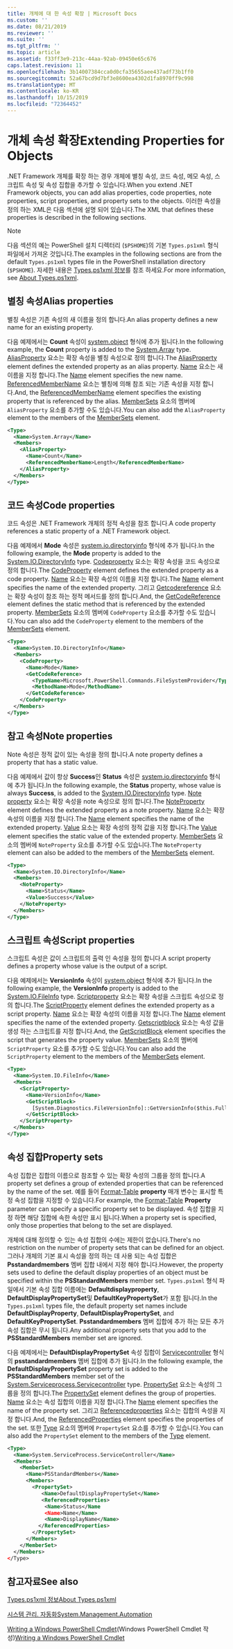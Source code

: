 ```yaml
---
title: 개체에 대 한 속성 확장 | Microsoft Docs
ms.custom: ''
ms.date: 08/21/2019
ms.reviewer: ''
ms.suite: ''
ms.tgt_pltfrm: ''
ms.topic: article
ms.assetid: f33ff3e9-213c-44aa-92ab-09450e65c676
caps.latest.revision: 11
ms.openlocfilehash: 3b14007384cca0d0cfa35655aee437adf73b1ff0
ms.sourcegitcommit: 52a67bcd9d7bf3e8600ea4302d1fa8970ff9c998
ms.translationtype: MT
ms.contentlocale: ko-KR
ms.lasthandoff: 10/15/2019
ms.locfileid: "72364452"
---
```

# <a name="extending-properties-for-objects"></a><span data-ttu-id="935ed-102">개체 속성 확장</span><span class="sxs-lookup"><span data-stu-id="935ed-102">Extending Properties for Objects</span></span>

<span data-ttu-id="935ed-103">.NET Framework 개체를 확장 하는 경우 개체에 별칭 속성, 코드 속성, 메모 속성, 스크립트 속성 및 속성 집합을 추가할 수 있습니다.</span><span class="sxs-lookup"><span data-stu-id="935ed-103">When you extend .NET Framework objects, you can add alias properties, code properties, note properties, script properties, and property sets to the objects.</span></span> <span data-ttu-id="935ed-104">이러한 속성을 정의 하는 XML은 다음 섹션에 설명 되어 있습니다.</span><span class="sxs-lookup"><span data-stu-id="935ed-104">The XML that defines these properties is described in the following sections.</span></span>

> [!NOTE]
> <span data-ttu-id="935ed-105">다음 섹션의 예는 PowerShell 설치 디렉터리 (`$PSHOME`)의 기본 `Types.ps1xml` 형식 파일에서 가져온 것입니다.</span><span class="sxs-lookup"><span data-stu-id="935ed-105">The examples in the following sections are from the default `Types.ps1xml` types file in the PowerShell installation directory (`$PSHOME`).</span></span> <span data-ttu-id="935ed-106">자세한 내용은 [Types.ps1xml 정보](/powershell/module/microsoft.powershell.core/about/about_types.ps1xml)를 참조 하세요.</span><span class="sxs-lookup"><span data-stu-id="935ed-106">For more information, see [About Types.ps1xml](/powershell/module/microsoft.powershell.core/about/about_types.ps1xml).</span></span>

## <a name="alias-properties"></a><span data-ttu-id="935ed-107">별칭 속성</span><span class="sxs-lookup"><span data-stu-id="935ed-107">Alias properties</span></span>

<span data-ttu-id="935ed-108">별칭 속성은 기존 속성의 새 이름을 정의 합니다.</span><span class="sxs-lookup"><span data-stu-id="935ed-108">An alias property defines a new name for an existing property.</span></span>

<span data-ttu-id="935ed-109">다음 예제에서는 **Count** 속성이 [system.object](/dotnet/api/System.Array) 형식에 추가 됩니다.</span><span class="sxs-lookup"><span data-stu-id="935ed-109">In the following example, the **Count** property is added to the [System.Array](/dotnet/api/System.Array) type.</span></span> <span data-ttu-id="935ed-110">[AliasProperty](/dotnet/api/system.management.automation.psaliasproperty) 요소는 확장 속성을 별칭 속성으로 정의 합니다.</span><span class="sxs-lookup"><span data-stu-id="935ed-110">The [AliasProperty](/dotnet/api/system.management.automation.psaliasproperty) element defines the extended property as an alias property.</span></span> <span data-ttu-id="935ed-111">[Name](/dotnet/api/system.management.automation.psmemberinfo.name) 요소는 새 이름을 지정 합니다.</span><span class="sxs-lookup"><span data-stu-id="935ed-111">The [Name](/dotnet/api/system.management.automation.psmemberinfo.name) element specifies the new name.</span></span> <span data-ttu-id="935ed-112">[ReferencedMemberName](/dotnet/api/system.management.automation.psaliasproperty.referencedmembername) 요소는 별칭에 의해 참조 되는 기존 속성을 지정 합니다.</span><span class="sxs-lookup"><span data-stu-id="935ed-112">And, the [ReferencedMemberName](/dotnet/api/system.management.automation.psaliasproperty.referencedmembername) element specifies the existing property that is referenced by the alias.</span></span> <span data-ttu-id="935ed-113">[MemberSets](/dotnet/api/system.management.automation.psmemberset) 요소의 멤버에 `AliasProperty` 요소를 추가할 수도 있습니다.</span><span class="sxs-lookup"><span data-stu-id="935ed-113">You can also add the `AliasProperty` element to the members of the [MemberSets](/dotnet/api/system.management.automation.psmemberset) element.</span></span>

```xml
<Type>
  <Name>System.Array</Name>
  <Members>
    <AliasProperty>
      <Name>Count</Name>
      <ReferencedMemberName>Length</ReferencedMemberName>
    </AliasProperty>
  </Members>
</Type>
```

## <a name="code-properties"></a><span data-ttu-id="935ed-114">코드 속성</span><span class="sxs-lookup"><span data-stu-id="935ed-114">Code properties</span></span>

<span data-ttu-id="935ed-115">코드 속성은 .NET Framework 개체의 정적 속성을 참조 합니다.</span><span class="sxs-lookup"><span data-stu-id="935ed-115">A code property references a static property of a .NET Framework object.</span></span>

<span data-ttu-id="935ed-116">다음 예제에서 **Mode** 속성은 [system.io.directoryinfo](/dotnet/api/System.IO.DirectoryInfo) 형식에 추가 됩니다.</span><span class="sxs-lookup"><span data-stu-id="935ed-116">In the following example, the **Mode** property is added to the [System.IO.DirectoryInfo](/dotnet/api/System.IO.DirectoryInfo) type.</span></span> <span data-ttu-id="935ed-117">[Codeproperty](/dotnet/api/system.management.automation.pscodeproperty) 요소는 확장 속성을 코드 속성으로 정의 합니다.</span><span class="sxs-lookup"><span data-stu-id="935ed-117">The [CodeProperty](/dotnet/api/system.management.automation.pscodeproperty) element defines the extended property as a code property.</span></span> <span data-ttu-id="935ed-118">[Name](/dotnet/api/system.management.automation.psmemberinfo.name) 요소는 확장 속성의 이름을 지정 합니다.</span><span class="sxs-lookup"><span data-stu-id="935ed-118">The [Name](/dotnet/api/system.management.automation.psmemberinfo.name) element specifies the name of the extended property.</span></span> <span data-ttu-id="935ed-119">그리고 [Getcodereference](/dotnet/api/system.management.automation.pscodeproperty.gettercodereference) 요소는 확장 속성이 참조 하는 정적 메서드를 정의 합니다.</span><span class="sxs-lookup"><span data-stu-id="935ed-119">And, the [GetCodeReference](/dotnet/api/system.management.automation.pscodeproperty.gettercodereference) element defines the static method that is referenced by the extended property.</span></span> <span data-ttu-id="935ed-120">[MemberSets](/dotnet/api/system.management.automation.psmemberset) 요소의 멤버에 `CodeProperty` 요소를 추가할 수도 있습니다.</span><span class="sxs-lookup"><span data-stu-id="935ed-120">You can also add the `CodeProperty` element to the members of the [MemberSets](/dotnet/api/system.management.automation.psmemberset) element.</span></span>

```xml
<Type>
  <Name>System.IO.DirectoryInfo</Name>
  <Members>
    <CodeProperty>
      <Name>Mode</Name>
      <GetCodeReference>
        <TypeName>Microsoft.PowerShell.Commands.FileSystemProvider</TypeName>
        <MethodName>Mode</MethodName>
      </GetCodeReference>
    </CodeProperty>
  </Members>
</Type>
```

## <a name="note-properties"></a><span data-ttu-id="935ed-121">참고 속성</span><span class="sxs-lookup"><span data-stu-id="935ed-121">Note properties</span></span>

<span data-ttu-id="935ed-122">Note 속성은 정적 값이 있는 속성을 정의 합니다.</span><span class="sxs-lookup"><span data-stu-id="935ed-122">A note property defines a property that has a static value.</span></span>

<span data-ttu-id="935ed-123">다음 예제에서 값이 항상 **Success**인 **Status** 속성은 [system.io.directoryinfo](/dotnet/api/System.IO.DirectoryInfo) 형식에 추가 됩니다.</span><span class="sxs-lookup"><span data-stu-id="935ed-123">In the following example, the **Status** property, whose value is always **Success**, is added to the [System.IO.DirectoryInfo](/dotnet/api/System.IO.DirectoryInfo) type.</span></span> <span data-ttu-id="935ed-124">[Note property](/dotnet/api/system.management.automation.psnoteproperty) 요소는 확장 속성을 note 속성으로 정의 합니다.</span><span class="sxs-lookup"><span data-stu-id="935ed-124">The [NoteProperty](/dotnet/api/system.management.automation.psnoteproperty) element defines the extended property as a note property.</span></span> <span data-ttu-id="935ed-125">[Name](/dotnet/api/system.management.automation.psmemberinfo.name) 요소는 확장 속성의 이름을 지정 합니다.</span><span class="sxs-lookup"><span data-stu-id="935ed-125">The [Name](/dotnet/api/system.management.automation.psmemberinfo.name) element specifies the name of the extended property.</span></span> <span data-ttu-id="935ed-126">[Value](/dotnet/api/system.management.automation.psnoteproperty.value) 요소는 확장 속성의 정적 값을 지정 합니다.</span><span class="sxs-lookup"><span data-stu-id="935ed-126">The [Value](/dotnet/api/system.management.automation.psnoteproperty.value) element specifies the static value of the extended property.</span></span> <span data-ttu-id="935ed-127">[MemberSets](/dotnet/api/system.management.automation.psmemberset) 요소의 멤버에 `NoteProperty` 요소를 추가할 수도 있습니다.</span><span class="sxs-lookup"><span data-stu-id="935ed-127">The `NoteProperty` element can also be added to the members of the [MemberSets](/dotnet/api/system.management.automation.psmemberset) element.</span></span>

```xml
<Type>
  <Name>System.IO.DirectoryInfo</Name>
  <Members>
    <NoteProperty>
      <Name>Status</Name>
      <Value>Success</Value>
    </NoteProperty>
  </Members>
</Type>
```

## <a name="script-properties"></a><span data-ttu-id="935ed-128">스크립트 속성</span><span class="sxs-lookup"><span data-stu-id="935ed-128">Script properties</span></span>

<span data-ttu-id="935ed-129">스크립트 속성은 값이 스크립트의 출력 인 속성을 정의 합니다.</span><span class="sxs-lookup"><span data-stu-id="935ed-129">A script property defines a property whose value is the output of a script.</span></span>

<span data-ttu-id="935ed-130">다음 예제에서는 **VersionInfo** 속성이 [system.object](/dotnet/api/System.IO.FileInfo) 형식에 추가 됩니다.</span><span class="sxs-lookup"><span data-stu-id="935ed-130">In the following example, the **VersionInfo** property is added to the [System.IO.FileInfo](/dotnet/api/System.IO.FileInfo) type.</span></span> <span data-ttu-id="935ed-131">[Scriptproperty](/dotnet/api/system.management.automation.psscriptproperty) 요소는 확장 속성을 스크립트 속성으로 정의 합니다.</span><span class="sxs-lookup"><span data-stu-id="935ed-131">The [ScriptProperty](/dotnet/api/system.management.automation.psscriptproperty) element defines the extended property as a script property.</span></span> <span data-ttu-id="935ed-132">[Name](/dotnet/api/system.management.automation.psmemberinfo.name) 요소는 확장 속성의 이름을 지정 합니다.</span><span class="sxs-lookup"><span data-stu-id="935ed-132">The [Name](/dotnet/api/system.management.automation.psmemberinfo.name) element specifies the name of the extended property.</span></span> <span data-ttu-id="935ed-133">[Getscriptblock](/dotnet/api/system.management.automation.psscriptproperty.getterscript) 요소는 속성 값을 생성 하는 스크립트를 지정 합니다.</span><span class="sxs-lookup"><span data-stu-id="935ed-133">And, the [GetScriptBlock](/dotnet/api/system.management.automation.psscriptproperty.getterscript) element specifies the script that generates the property value.</span></span> <span data-ttu-id="935ed-134">[MemberSets](/dotnet/api/system.management.automation.psmemberset) 요소의 멤버에 `ScriptProperty` 요소를 추가할 수도 있습니다.</span><span class="sxs-lookup"><span data-stu-id="935ed-134">You can also add the `ScriptProperty` element to the members of the [MemberSets](/dotnet/api/system.management.automation.psmemberset) element.</span></span>

```xml
<Type>
  <Name>System.IO.FileInfo</Name>
  <Members>
    <ScriptProperty>
      <Name>VersionInfo</Name>
      <GetScriptBlock>
        [System.Diagnostics.FileVersionInfo]::GetVersionInfo($this.FullName)
      </GetScriptBlock>
    </ScriptProperty>
  </Members>
</Type>
```

## <a name="property-sets"></a><span data-ttu-id="935ed-135">속성 집합</span><span class="sxs-lookup"><span data-stu-id="935ed-135">Property sets</span></span>

<span data-ttu-id="935ed-136">속성 집합은 집합의 이름으로 참조할 수 있는 확장 속성의 그룹을 정의 합니다.</span><span class="sxs-lookup"><span data-stu-id="935ed-136">A property set defines a group of extended properties that can be referenced by the name of the set.</span></span>
<span data-ttu-id="935ed-137">예를 들어 [Format-Table](/powershell/module/Microsoft.PowerShell.Utility/Format-Table)
**property** 매개 변수는 표시할 특정 속성 집합을 지정할 수 있습니다.</span><span class="sxs-lookup"><span data-stu-id="935ed-137">For example, the [Format-Table](/powershell/module/Microsoft.PowerShell.Utility/Format-Table)
**Property** parameter can specify a specific property set to be displayed.</span></span> <span data-ttu-id="935ed-138">속성 집합을 지정 하면 해당 집합에 속한 속성만 표시 됩니다.</span><span class="sxs-lookup"><span data-stu-id="935ed-138">When a property set is specified, only those properties that belong to the set are displayed.</span></span>

<span data-ttu-id="935ed-139">개체에 대해 정의할 수 있는 속성 집합의 수에는 제한이 없습니다.</span><span class="sxs-lookup"><span data-stu-id="935ed-139">There's no restriction on the number of property sets that can be defined for an object.</span></span> <span data-ttu-id="935ed-140">그러나 개체의 기본 표시 속성을 정의 하는 데 사용 되는 속성 집합은 **Psstandardmembers** 멤버 집합 내에서 지정 해야 합니다.</span><span class="sxs-lookup"><span data-stu-id="935ed-140">However, the property sets used to define the default display properties of an object must be specified within the **PSStandardMembers** member set.</span></span> <span data-ttu-id="935ed-141">`Types.ps1xml` 형식 파일에서 기본 속성 집합 이름에는 **Defaultdisplayproperty**, **DefaultDisplayPropertySet**및 **DefaultKeyPropertySet**가 포함 됩니다.</span><span class="sxs-lookup"><span data-stu-id="935ed-141">In the `Types.ps1xml` types file, the default property set names include **DefaultDisplayProperty**, **DefaultDisplayPropertySet**, and **DefaultKeyPropertySet**.</span></span> <span data-ttu-id="935ed-142">**Psstandardmembers** 멤버 집합에 추가 하는 모든 추가 속성 집합은 무시 됩니다.</span><span class="sxs-lookup"><span data-stu-id="935ed-142">Any additional property sets that you add to the **PSStandardMembers** member set are ignored.</span></span>

<span data-ttu-id="935ed-143">다음 예제에서는 **DefaultDisplayPropertySet** 속성 집합이 [Servicecontroller](/dotnet/api/System.ServiceProcess.ServiceController) 형식의 **psstandardmembers** 멤버 집합에 추가 됩니다.</span><span class="sxs-lookup"><span data-stu-id="935ed-143">In the following example, the **DefaultDisplayPropertySet** property set is added to the **PSStandardMembers** member set of the [System.Serviceprocess.Servicecontroller](/dotnet/api/System.ServiceProcess.ServiceController) type.</span></span> <span data-ttu-id="935ed-144">[PropertySet](/dotnet/api/system.management.automation.pspropertyset) 요소는 속성의 그룹을 정의 합니다.</span><span class="sxs-lookup"><span data-stu-id="935ed-144">The [PropertySet](/dotnet/api/system.management.automation.pspropertyset) element defines the group of properties.</span></span> <span data-ttu-id="935ed-145">[Name](/dotnet/api/system.management.automation.psmemberinfo.name) 요소는 속성 집합의 이름을 지정 합니다.</span><span class="sxs-lookup"><span data-stu-id="935ed-145">The [Name](/dotnet/api/system.management.automation.psmemberinfo.name) element specifies the name of the property set.</span></span> <span data-ttu-id="935ed-146">그리고 [Referencedproperties](/dotnet/api/system.management.automation.pspropertyset.referencedpropertynames) 요소는 집합의 속성을 지정 합니다.</span><span class="sxs-lookup"><span data-stu-id="935ed-146">And, the [ReferencedProperties](/dotnet/api/system.management.automation.pspropertyset.referencedpropertynames) element specifies the properties of the set.</span></span> <span data-ttu-id="935ed-147">또한 [Type](/dotnet/api/system.management.automation.pstypename) 요소의 멤버에 `PropertySet` 요소를 추가할 수 있습니다.</span><span class="sxs-lookup"><span data-stu-id="935ed-147">You can also add the `PropertySet` element to the members of the [Type](/dotnet/api/system.management.automation.pstypename) element.</span></span>

```xml
<Type>
  <Name>System.ServiceProcess.ServiceController</Name>
  <Members>
    <MemberSet>
      <Name>PSStandardMembers</Name>
      <Members>
        <PropertySet>
           <Name>DefaultDisplayPropertySet</Name>
           <ReferencedProperties>
            <Name>Status</Name
            <Name>Name</Name>
            <Name>DisplayName</Name>
          </ReferencedProperties>
        </PropertySet>
      </Members>
    </MemberSet>
  </Members>
</Type>
```

## <a name="see-also"></a><span data-ttu-id="935ed-148">참고자료</span><span class="sxs-lookup"><span data-stu-id="935ed-148">See also</span></span>

[<span data-ttu-id="935ed-149">Types.ps1xml 정보</span><span class="sxs-lookup"><span data-stu-id="935ed-149">About Types.ps1xml</span></span>](/powershell/module/microsoft.powershell.core/about/about_types.ps1xml)

[<span data-ttu-id="935ed-150">시스템 관리. 자동화</span><span class="sxs-lookup"><span data-stu-id="935ed-150">System.Management.Automation</span></span>](/dotnet/api/System.Management.Automation)

<span data-ttu-id="935ed-151">[Writing a Windows PowerShell Cmdlet](./writing-a-windows-powershell-cmdlet.md)(Windows PowerShell Cmdlet 작성)</span><span class="sxs-lookup"><span data-stu-id="935ed-151">[Writing a Windows PowerShell Cmdlet](./writing-a-windows-powershell-cmdlet.md)</span></span>
